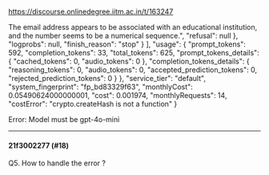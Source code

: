 https://discourse.onlinedegree.iitm.ac.in/t/163247

The email address appears to be associated with an educational institution, and the number seems to be a numerical sequence.",
        "refusal": null
      },
      "logprobs": null,
      "finish_reason": "stop"
    }
  ],
  "usage": {
    "prompt_tokens": 592,
    "completion_tokens": 33,
    "total_tokens": 625,
    "prompt_tokens_details": {
      "cached_tokens": 0,
      "audio_tokens": 0
    },
    "completion_tokens_details": {
      "reasoning_tokens": 0,
      "audio_tokens": 0,
      "accepted_prediction_tokens": 0,
      "rejected_prediction_tokens": 0
    }
  },
  "service_tier": "default",
  "system_fingerprint": "fp_bd83329f63",
  "monthlyCost": 0.05490624000000001,
  "cost": 0.001974,
  "monthlyRequests": 14,
  "costError": "crypto.createHash is not a function"
}
</code></pre>
<p>Error: Model must be gpt-4o-mini</p><hr>

<h4>21f3002277 (#18)</h4>
<p>Q5. How to handle the error ?